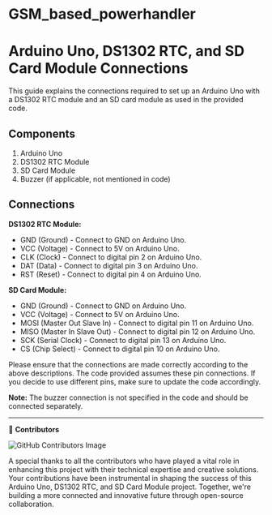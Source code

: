# GSM_based_powerhandler
# Arduino Uno, DS1302 RTC, and SD Card Module Connections

This guide explains the connections required to set up an Arduino Uno with a DS1302 RTC module and an SD card module as used in the provided code.

## Components

1. Arduino Uno
2. DS1302 RTC Module
3. SD Card Module
4. Buzzer (if applicable, not mentioned in code)

## Connections

**DS1302 RTC Module:**

- GND (Ground) - Connect to GND on Arduino Uno.
- VCC (Voltage) - Connect to 5V on Arduino Uno.
- CLK (Clock) - Connect to digital pin 2 on Arduino Uno.
- DAT (Data) - Connect to digital pin 3 on Arduino Uno.
- RST (Reset) - Connect to digital pin 4 on Arduino Uno.

**SD Card Module:**

- GND (Ground) - Connect to GND on Arduino Uno.
- VCC (Voltage) - Connect to 5V on Arduino Uno.
- MOSI (Master Out Slave In) - Connect to digital pin 11 on Arduino Uno.
- MISO (Master In Slave Out) - Connect to digital pin 12 on Arduino Uno.
- SCK (Serial Clock) - Connect to digital pin 13 on Arduino Uno.
- CS (Chip Select) - Connect to digital pin 10 on Arduino Uno.

Please ensure that the connections are made correctly according to the above descriptions. The code provided assumes these pin connections. If you decide to use different pins, make sure to update the code accordingly.

**Note:** The buzzer connection is not specified in the code and should be connected separately.

---

👥 **Contributors**

![GitHub Contributors Image](https://contrib.rocks/image?repo=Veolinan/GSM_based_powerhandler)


A special thanks to all the contributors who have played a vital role in enhancing this project with their technical expertise and creative solutions. Your contributions have been instrumental in shaping the success of this Arduino Uno, DS1302 RTC, and SD Card Module project. Together, we're building a more connected and innovative future through open-source collaboration.
